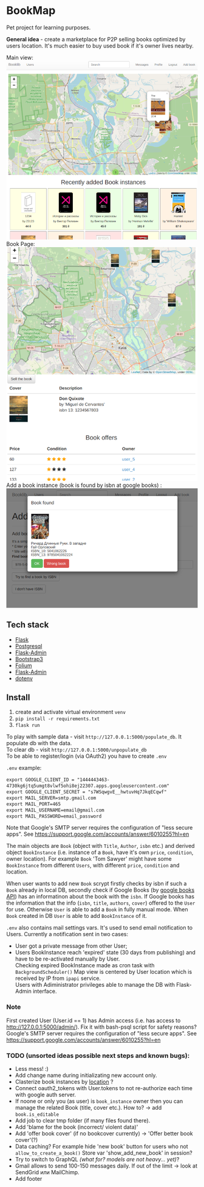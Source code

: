 # BookMap

Pet project for learning purposes.  
  
__General idea__ - create a marketplace for P2P selling books optimized by users location. It's much easier to buy used book if it's owner lives nearby.  

Main view:  
![GitHub Logo](screenshots/1.png)  
Book Page:  
![GitHub Logo](screenshots/2.png)  
Add a book instance (book is found by isbn at google books) :
![GitHub Logo](screenshots/3.png)  

## Tech stack
* [Flask](https://flask.palletsprojects.com/en/1.1.x/)
* [Postgresql](https://www.postgresql.org/)
* [Flask-Admin](https://flask-admin.readthedocs.io/en/latest/)
* [Bootstrap3](https://getbootstrap.com/docs/3.3/)
* [Folium](https://python-visualization.github.io/folium/)
* [Flask-Admin](https://flask-admin.readthedocs.io/en/latest/)
* [dotenv](https://pypi.org/project/python-dotenv/)

## Install
1) create and activate virtual environment `venv`
2) `pip install -r requirements.txt`
3) `flask run`  
  
To play with sample data - visit `http://127.0.0.1:5000/populate_db`. It populate db with the data.  
To clear db - visit `http://127.0.0.1:5000/unpopulate_db`  
To be able to register/login (via OAuth2) you have to create `.env` 

`.env` example:
```
export GOOGLE_CLIENT_ID = "1444443463-4730kg6jtq5umgt8vlwf5ohi8ej22307.apps.googleusercontent.com"  
export GOOGLE_CLIENT_SECRET = "s7WSqwgvE__hwtuvHq7JkqECqwf"  
export MAIL_SERVER=smtp.gmail.com  
export MAIL_PORT=465  
export MAIL_USERNAME=email@gmail.com  
export MAIL_PASSWORD=email_password  
```
Note that Google's SMTP server requires the configuration of "less secure apps". See https://support.google.com/accounts/answer/6010255?hl=en
  
The main objects are `Book` (object with `Title`, `Author`, `isbn` etc.) and derived object `BookInstance` (i.e. instance of a `Book`, have it's own `price`, `condition`, owner location). For example `Book` 'Tom Sawyer' might have some `BookInstance` from different `Users`, with different `price`, `condition` and location.  
  
When user wants to add new `Book` scrypt firstly checks by isbn if  such a `Book` already in local DB, secondly check if Google Books 
(by [google books API](https://developers.google.com/books/docs/v1/using))
 has an informatinon about the book with the `isbn`. If Google books has the information that the info (`isbn`, `title`, `authors`, `cover`) offered to the `User` for use. Otherwise `User` is able to add a `Book` in fully manual mode. When `Book` created in DB `User` is able to add `BookInstance` of it.  
  
`.env` also contains mail settings vars. It's used to send email notification to Users. Currently a notification sent in two cases:
* User got a private message from other User; 
* Users BookInstance reach 'expired' state (30 days from publishing) and have to be re-activated manually by User.  
Checking expired BookInstance made as cron task with  `BackgroundScheduler()`
Map view is centered by User location which is received by IP from `ipapi` service.  
Users with Adiministrator privileges able to manage the DB with Flask-Admin interface.  
  
  

### Note
First created User (User.id == 1) has Admin access (i.e. has access to http://127.0.0.1:5000/admin/). Fix it with bash-psql script for safety reasons?  
Google's SMTP server requires the configuration of "less secure apps". See https://support.google.com/accounts/answer/6010255?hl=en


  
### TODO (unsorted ideas possible next steps and known bugs):
* Less mess! :)
* Add change name during initializating new account only.
* Clasterize book instances by [location](https://geoalchemy-2.readthedocs.io/) ?
* Connect oauth2_tokens with User.tokens to not re-authorize each time with google auth server.
* If noone or only you (as user) is `book_instance` owner then you can manage the related Book (title, cover etc.). How to? -> add `book.is_editable`
* Add job to  clear tmp folder (if many files found there).
* Add 'blame for the book (incorrect/ violent data)'
* Add 'offer book cover' (if no bookcover currently) -> 'Offer better book cover'(?)
* Data caching? For example hide 'new book' button for users who not `allow_to_create_a_book()` Store var 'show_add_new_book' in session?
* Try to switch to GraphQL _(what for? models are not heavy... yet)_?
* Gmail allows to send 100-150 messages daily. If out of the limit -> look at SendGrid или MailChimp.
* Add footer

